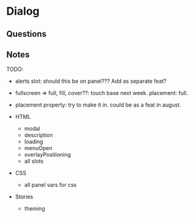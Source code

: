 # Dialog

## Questions

## Notes

TODO:

- alerts slot: should this be on panel??? Add as separate feat?

- fullscreen => full, fill, cover??: touch base next week. placement: full.
- placement property: try to make it in. could be as a feat in august.

- HTML
  - modal
  - description
  - loading
  - menuOpen
  - overlayPositioning
  - all slots
- CSS
  - all panel vars for css
- Stories
  - theming
